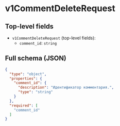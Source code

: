 # v1CommentDeleteRequest

## Top-level fields
- `v1CommentDeleteRequest` (top-level fields):
  - `comment_id`: `string`

## Full schema (JSON)
```json
{
  "type": "object",
  "properties": {
    "comment_id": {
      "description": "Идентификатор комментария.",
      "type": "string"
    }
  },
  "required": [
    "comment_id"
  ]
}
```
